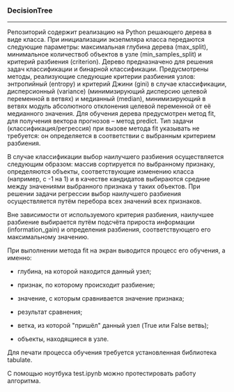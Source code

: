 ### DecisionTree
---

Репозиторий содержит реализацию на Python решающего дерева в виде класса. При инициализации экзепмляра класса передаются следующие параметры: максимальная глубина дерева (max_split), минимальное количествоб объектов в узле (min_samples_split) и критерий разбиения (criterion). Дерево предназначено для решения задач классификации и бинарной классификации. Предусмотрены методы, реализующие следующие критерии разбиения узлов: энтропийный (entropy) и критерий Джини (gini) в случае классификации, дисперсионный (variance) (минимизирующий дисперсию целевой переменной в ветвях) и медианный (median), минимизирующий в ветвях модуль абсолютного отклонения целевой переменной от её медианного значения. Для обучения дерева предусмотрен метод fit, для получения вектора прогнозов – метод predict. Тип задачи (классификация/регрессия) при вызове метода fit указывать не требуется: он определяется в соответствии с выбранным критерием разбиения.

В случае классификации выбор наилучшего разбиения осуществляется следующим образом: массив сортируется по выбранному признаку, определяются объекты, соответствующие изменению класса (например, с -1 на 1) и в качестве кандидатов выбираются средние между значениями выбранного признака у таких объектов. При решении задачи регрессии выбор наилучшего разбиения осуществляется путём перебора всех значений всех признаков. 

Вне зависимости от используемого критерия разбиения, наилучшее разбиение выбирается путём подсчёта прироста информации (information_gain) и определения разбиения, соответствующего его максимальному значению.

При выполнении метода fit на экран выводится процесс его обучения, а именно:

- глубина, на которой находится данный узел;

- признак, по которому происходит разбиение;

- значение, с которым сравнивается значение признака;

- результат сравнения;

- ветка, из которой "пришёл" данный узел (True или False ветвь);

- объекты, находящиеся в узле.

Для печати процесса обучения требуется установленная библиотека tabulate.

С помощью ноутбука test.ipynb можно протестировать работу алгоритма.  
